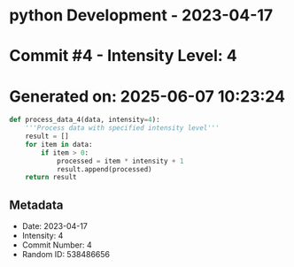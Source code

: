 ﻿# python Development - 2023-04-17
# Commit #4 - Intensity Level: 4
# Generated on: 2025-06-07 10:23:24
```python
def process_data_4(data, intensity=4):
    '''Process data with specified intensity level'''
    result = []
    for item in data:
        if item > 0:
            processed = item * intensity + 1
            result.append(processed)
    return result
```
## Metadata
- Date: 2023-04-17
- Intensity: 4
- Commit Number: 4
- Random ID: 538486656
